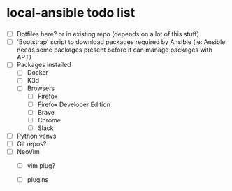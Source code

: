 # local-ansible todo list

### 

- [ ] Dotfiles here? or in existing repo (depends on a lot of this stuff) 
- [ ] 'Bootstrap' script to download packages required by Ansible
    (ie: Ansible needs some packages present before it can manage packages with APT)
- [ ] Packages installed
  - [ ] Docker
  - [ ] K3d
  - [ ] Browsers
    - [ ] Firefox
    - [ ] Firefox Developer Edition
    - [ ] Brave
    - [ ] Chrome
    - [ ] Slack
- [ ] Python venvs
- [ ] Git repos?
- [ ] NeoVim
  - [ ] vim plug?
  - [ ] plugins

